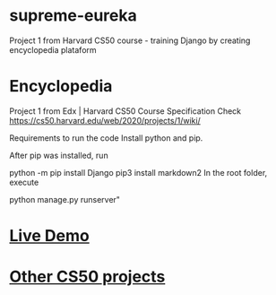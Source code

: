 # supreme-eureka
Project 1 from Harvard CS50 course - training Django by creating encyclopedia plataform

# Encyclopedia
Project 1 from Edx | Harvard CS50 Course
Specification
Check https://cs50.harvard.edu/web/2020/projects/1/wiki/

Requirements to run the code
Install python and pip.

After pip was installed, run

python -m pip install Django
pip3 install markdown2
In the root folder, execute

python manage.py runserver"

# <a href="https://mega-wiki.herokuapp.com/"> Live Demo</a>

# <a href="https://github.com/rodrigoisonline/legendary-invention"> Other CS50 projects</a>
